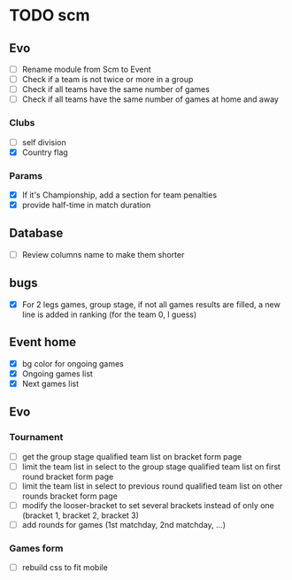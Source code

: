 # TODO scm
## Evo
- [ ] Rename module from Scm to Event
- [ ] Check if a team is not twice or more in a group
- [ ] Check if all teams have the same number of games
- [ ] Check if all teams have the same number of games at home and away
### Clubs
- [ ] self division
- [X] Country flag
### Params
- [X] If it's Championship, add a section for team penalties
- [X] provide half-time in match duration
## Database
- [ ] Review columns name to make them shorter

## bugs
- [X] For 2 legs games, group stage, if not all games results are filled, a new line is added in ranking (for the team 0, I guess)
## Event home
- [X] bg color for ongoing games
- [X] Ongoing games list
- [X] Next games list

## Evo
### Tournament
- [ ] get the group stage qualified team list on bracket form page
- [ ] limit the team list in select to the group stage qualified team list on first round bracket form page
- [ ] limit the team list in select to previous round qualified team list on other rounds bracket form page
- [ ] modify the looser-bracket to set several brackets instead of only one (bracket 1, bracket 2, bracket 3)
- [ ] add rounds for games (1st matchday, 2nd matchday, ...)
### Games form
- [ ] rebuild css to fit mobile
